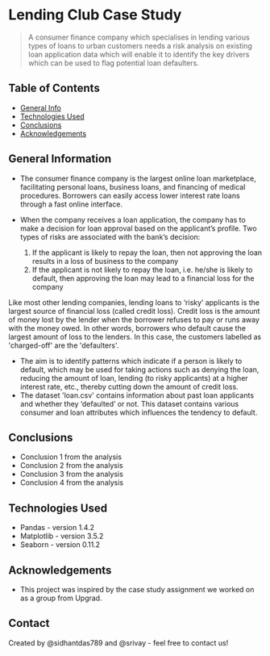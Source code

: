 # Lending Club Case Study
> A consumer finance company which specialises in lending various types of loans to urban customers needs a risk analysis on existing loan application data which will enable it to identify the key drivers which can be used to flag potential loan defaulters.


## Table of Contents
* [General Info](#general-information)
* [Technologies Used](#technologies-used)
* [Conclusions](#conclusions)
* [Acknowledgements](#acknowledgements)

<!-- You can include any other section that is pertinent to your problem -->

## General Information
- The consumer finance company is the largest online loan marketplace, facilitating personal loans, business loans, and financing of medical procedures. Borrowers can easily access lower interest rate loans through a fast online interface. 
- When the company receives a loan application, the company has to make a decision for loan approval based on the applicant’s profile. Two types of risks are associated with the bank’s decision:

	1. If the applicant is likely to repay the loan, then not approving the loan results in a loss of business to the company
	2. If the applicant is not likely to repay the loan, i.e. he/she is likely to default, then approving the loan may lead to a financial loss for the company
	
Like most other lending companies, lending loans to ‘risky’ applicants is the largest source of financial loss (called credit loss). Credit loss is the amount of money lost by the lender when the borrower refuses to pay or runs away with the money owed. In other words, borrowers who default cause the largest amount of loss to the lenders. In this case, the customers labelled as 'charged-off' are the 'defaulters'. 
	
- The aim is to identify patterns which indicate if a person is likely to default, which may be used for taking actions such as denying the loan, reducing the amount of loan, lending (to risky applicants) at a higher interest rate, etc., thereby cutting down the amount of credit loss.
- The dataset 'loan.csv' contains information about past loan applicants and whether they ‘defaulted’ or not. This dataset contains various consumer and loan attributes which influences the tendency to default.

## Conclusions
- Conclusion 1 from the analysis
- Conclusion 2 from the analysis
- Conclusion 3 from the analysis
- Conclusion 4 from the analysis

## Technologies Used
- Pandas - version 1.4.2
- Matplotlib - version 3.5.2
- Seaborn - version 0.11.2

## Acknowledgements
- This project was inspired by the case study assignment we worked on as a group from Upgrad.

## Contact
Created by @sidhantdas789 and @srivay - feel free to contact us!

